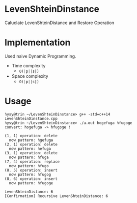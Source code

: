 # LevenShteinDinstance
Caluclate LevenShteinDistance and Restore Operation

# Implementation
Used naive Dynamic Programming.

- Time complexity
  - `O(|p||s|)`
- Space complexity
  - `O(|p||s|)`
# Usage
```
hysy@trin ~/LevenShteinDinstance> g++ -std=c++14 LevenShteinDinstance.cpp
hysy@trin ~/LevenShteinDinstance> ./a.out hogefuga hfugoge
convert: hogefuga -> hfugoge !

(1, 1) operation: delete
  now pattern: hgefuga
(2, 1) operation: delete
  now pattern: hefuga
(3, 1) operation: delete
  now pattern: hfuga
(7, 4) operation: replace
  now pattern: hfugo
(8, 5) operation: insert
  now pattern: hfugog
(8, 6) operation: insert
  now pattern: hfugoge

LevenShteinDistance: 6
[Confirmation] Recursive LevenShteinDistance: 6
```

